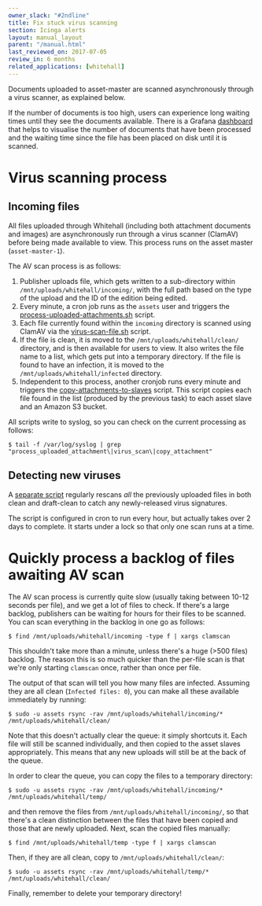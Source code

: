 ```yaml
---
owner_slack: "#2ndline"
title: Fix stuck virus scanning
section: Icinga alerts
layout: manual_layout
parent: "/manual.html"
last_reviewed_on: 2017-07-05
review_in: 6 months
related_applications: [whitehall]
---
```


Documents uploaded to asset-master are scanned asynchronously through
a virus scanner, as explained below.

If the number of documents is too high, users can experience long waiting times
until they see the documents available. There is a Grafana [dashboard](https://grafana.publishing.service.gov.uk/dashboard/file/asset_master_virus_scan_speed.json)
that helps to visualise the number of documents that have been processed and the
waiting time since the file has been placed on disk until it is scanned.

# Virus scanning process

## Incoming files

All files uploaded through Whitehall (including both attachment documents and
images) are asynchronously run through a virus scanner (ClamAV) before being
made available to view.  This process runs on the asset master
(`asset-master-1`).

The AV scan process is as follows:

1. Publisher uploads file, which gets written to a sub-directory within
   `/mnt/uploads/whitehall/incoming/`, with the full path based on the
   type of the upload and the ID of the edition being edited.
2. Every minute, a cron job runs as the `assets` user and triggers the
   [process-uploaded-attachments.sh](https://github.com/alphagov/govuk-puppet/blob/master/modules/govuk/templates/node/s_asset_base/process-uploaded-attachments.sh.erb)
   script.
3. Each file currently found within the `incoming` directory is
   scanned using ClamAV via the
   [virus-scan-file.sh](https://github.com/alphagov/govuk-puppet/blob/master/modules/govuk/files/node/s_asset_base/virus-scan-file.sh)
   script.
4. If the file is clean, it is moved to the `/mnt/uploads/whitehall/clean/`
   directory, and is then available for users to view. It also writes the file
   name to a list, which gets put into a temporary directory. If the file is
   found to have an infection, it is moved to the
   `/mnt/uploads/whitehall/infected` directory.
5. Independent to this process, another cronjob runs every minute and triggers
   the
   [copy-attachments-to-slaves](https://github.com/alphagov/govuk-puppet/blob/master/modules/govuk/templates/node/s_asset_base/copy-attachments-to-slaves.sh.erb)
   script. This script copies each file found in the list (produced by the
   previous task) to each asset slave and an Amazon S3 bucket.

All scripts write to syslog, so you can check on the current processing as
follows:

    $ tail -f /var/log/syslog | grep "process_uploaded_attachment\|virus_scan\|copy_attachment"

## Detecting new viruses

A [separate script](https://github.com/alphagov/govuk-puppet/blob/master/modules/govuk/files/node/s_asset_base/virus_scan.sh)
regularly rescans *all* the previously uploaded files in both clean and
draft-clean to catch any newly-released virus signatures.

The script is configured in cron to run every hour, but actually takes over 2
days to complete. It starts under a lock so that only one scan runs at a time.

# Quickly process a backlog of files awaiting AV scan

The AV scan process is currently quite slow (usually taking between 10-12
seconds per file), and we get a lot of files to check.  If there's a large
backlog, publishers can be waiting for hours for their files to be scanned.
You can scan everything in the backlog in one go as follows:

    $ find /mnt/uploads/whitehall/incoming -type f | xargs clamscan

This shouldn't take more than a minute, unless there's a huge (>500 files)
backlog.  The reason this is so much quicker than the per-file scan is that
we're only starting `clamscan` once, rather than once per file.

The output of that scan will tell you how many files are infected.  Assuming
they are all clean (`Infected files: 0`), you can make all these available
immediately by running:

    $ sudo -u assets rsync -rav /mnt/uploads/whitehall/incoming/* /mnt/uploads/whitehall/clean/

Note that this doesn't actually clear the queue: it simply shortcuts it.  Each
file will still be scanned individually, and then copied to the asset slaves
appropriately.  This means that any new uploads will still be at the back of
the queue.

In order to clear the queue, you can copy the files to a temporary directory:

    $ sudo -u assets rsync -rav /mnt/uploads/whitehall/incoming/* /mnt/uploads/whitehall/temp/

and then remove the files from `/mnt/uploads/whitehall/incoming/`, so that there's
a clean distinction between the files that have been copied and those that are
newly uploaded.  Next, scan the copied files manually:

    $ find /mnt/uploads/whitehall/temp -type f | xargs clamscan

Then, if they are all clean, copy to `/mnt/uploads/whitehall/clean/`:

    $ sudo -u assets rsync -rav /mnt/uploads/whitehall/temp/* /mnt/uploads/whitehall/clean/

Finally, remember to delete your temporary directory!
